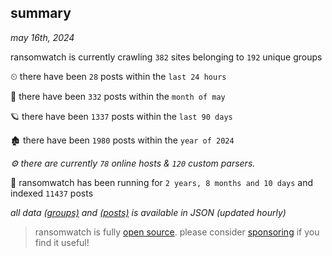 
## summary
_may 16th, 2024_

ransomwatch is currently crawling `382` sites belonging to `192` unique groups

⏲ there have been `28` posts within the `last 24 hours`

🦈 there have been `332` posts within the `month of may`

🪐 there have been `1337` posts within the `last 90 days`

🏚 there have been `1980` posts within the `year of 2024`

_⚙️ there are currently `78` online hosts & `120` custom parsers._

🦕 ransomwatch has been running for `2 years, 8 months and 10 days` and indexed `11437` posts

_all data  [(groups)](http://ransomwhat.telemetry.ltd/groups) and [(posts)](http://ransomwhat.telemetry.ltd/posts) is available in JSON (updated hourly)_

> ransomwatch is fully [open source](https://github.com/joshhighet/ransomwatch#ransomwatch--). please consider [sponsoring](https://github.com/sponsors/joshhighet) if you find it useful!
